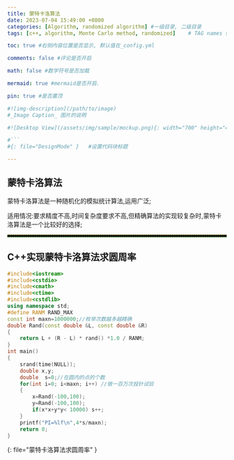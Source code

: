 ```yaml
---
title: 蒙特卡洛算法
date: 2023-07-04 15:49:00 +0800
categories: [Algorithm, randomized algorithm] #一级目录, 二级目录
tags: [c++, algorithm, Monte Carlo method, randomized]    # TAG names should always be lowercase

toc: true #右侧内容位置是否显示, 默认值在_config.yml

comments: false #评论是否开启

math: false #数学符号是否加载

mermaid: true #mermaid是否开启.

pin: true #是否置顶

#![img-description](/path/to/image)
#_Image Caption_ 图片的说明

#![Desktop View](/assets/img/sample/mockup.png){: width="700" height="400" } 设置图片宽高

#```
#{: file="DesignMode" }   #设置代码块标题

---
```


<style>
hr{
  height: 4px;
  width: 100%;
  margin: 0,0,0,0;
  margin - left : auto;
  margin - right : auto;
  opacity: 100%;
  border-top: 1px dashed #ffff0080 !important;
  border-bottom: 1px dashed #00ff0080 !important;
  border-radius: 0px;
}
</style>

## 蒙特卡洛算法
<div style = "word-break :hyphenate">
蒙特卡洛算法是一种随机化的模拟统计算法,运用广泛;

适用情况:要求精度不高,时间复杂度要求不高,但精确算法的实现较复杂时,蒙特卡洛算法是一个比较好的选择;
</div>

___

## C++实现蒙特卡洛算法求圆周率

``` cpp
#include<iostream>
#include<cstdio>
#include<cmath>
#include<ctime>
#include<cstdlib>
using namespace std;
#define RANM RAND_MAX
const int maxn=1000000;//枚举次数越多越精确
double Rand(const double &L, const double &R)
{
    return L + (R - L) * rand() *1.0 / RANM;
}
int main()
{
    srand(time(NULL));
    double x,y;
    double  s=0;//在圆内的点的个数
    for(int i=0; i<maxn; i++) //做一百万次投针试验
    {
        x=Rand(-100,100);
        y=Rand(-100,100);
        if(x*x+y*y< 10000) s++;
    }
    printf("PI=%lf\n",4*s/maxn);
    return 0;
}

```
{: file="蒙特卡洛算法求圆周率" }


